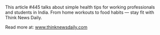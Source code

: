 This article #445 talks about simple health tips for working professionals and students in India. From home workouts to food habits — stay fit with Think News Daily.

Read more at: www.thinknewsdaily.com
